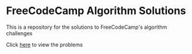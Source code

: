 # FreeCodeCamp Algorithm Solutions

This is a repository for the solutions to FreeCodeCamp's algorithm challenges

Click [here](https://www.freecodecamp.com) to view the problems
